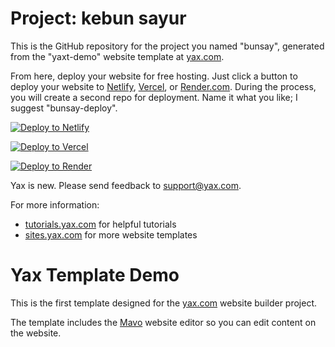 # Project: kebun sayur

This is the GitHub repository for the project you named "bunsay", generated from the "yaxt-demo" website template at [yax.com](https://yax.com).

From here, deploy your website for free hosting. Just click a button to deploy your website to [Netlify](https://www.netlify.com/), [Vercel](https://vercel.com/), or [Render.com](https://render.com/). During the process, you will create a second repo for deployment. Name it what you like; I suggest "bunsay-deploy".

[![Deploy to Netlify](https://www.netlify.com/img/deploy/button.svg)](https://app.netlify.com/start/deploy?repository=https://github.com/squades/bunsay)

[![Deploy to Vercel](https://vercel.com/button)](https://vercel.com/import/project?template=https://github.com/squades/bunsay)

[![Deploy to Render](https://render.com/images/deploy-to-render-button.svg)](https://render.com/deploy)

Yax is new. Please send feedback to [support@yax.com](mailto:support@yax.com?subject=[GitHub]%20bunsay).

For more information:
- [tutorials.yax.com](https://tutorials.yax.com/) for helpful tutorials
- [sites.yax.com](https://sites.yax.com/) for more website templates


# Yax Template Demo

This is the first template designed for the [yax.com](https://yax.com/) website builder project.

The template includes the [Mavo](https://mavo.io/) website editor so you can edit content on the website.
